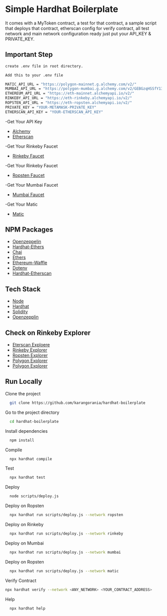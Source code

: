 
# Simple Hardhat Boilerplate

It comes with a MyToken contract, a test for that contract, a sample script that deploys that contract, etherscan config for verify contract, all test network and main network configuration ready just put your API_KEY & PRIVATE_KEY.



## Important Step

```bash
create .env file in root directory. 
```
```bash
Add this to your .env file
```

```bash
MATIC_API_URL = "https://polygon-mainnet.g.alchemy.com/v2/"
MUMBAI_API_URL = "https://polygon-mumbai.g.alchemy.com/v2/GEBGzqHSSfY13CbRHCP7GKlU04fVxsZH" 
ETHEREUM_API_URL = "https://eth-mainnet.alchemyapi.io/v2/"
RINKEBY_API_URL = "https://eth-rinkeby.alchemyapi.io/v2/" 
ROPSTEN_API_URL = "https://eth-ropsten.alchemyapi.io/v2/"
PRIVATE_KEY = "YOUR-METAMASK-PRIVATE_KEY" 
ETHERSCAN_API_KEY = "YOUR-ETHERSCAN_API_KEY"
```
-Get Your API Key
 - [Alchemy](https://alchemy.com/?r=36af7883c4699196)
 - [Etherscan](https://etherscan.io/register)

-Get Your Rinkeby Faucet 

 - [Rinkeby Faucet](https://faucets.chain.link/rinkeby)

-Get Your Rinkeby Faucet 

 - [Ropsten Faucet](https://faucet.metamask.io/)

-Get Your Mumbai Faucet 

 - [Mumbai Faucet](https://faucet.polygon.technology/) 

-Get Your Matic 

 - [Matic](https://matic.supply/) 


## NPM Packages 

- [Openzeppelin](https://www.npmjs.com/package/@openzeppelin/contracts)
- [Hardhat-Ethers](https://www.npmjs.com/package/hardhat-ethers)
- [Chai](https://www.npmjs.com/package/chai)
- [Ethers](https://www.npmjs.com/package/ethers)
- [Ethereum-Waffle](https://www.npmjs.com/package/ethereum-waffle)
- [Dotenv](https://www.npmjs.com/package/dotenv)
- [Hardhat-Etherscan](https://www.npmjs.com/package/hardhat-etherscan)
## Tech Stack

 - [Node](https://nodejs.org/en/)
 - [Hardhat](https://hardhat.org/)
 - [Solidity](https://docs.soliditylang.org/)
 - [Openzepplin](https://openzeppelin.com/)

## Check on Rinkeby Explorer

- [Eterscan Exploere](https://etherscan.io/)
- [Rinkeby Explorer](https://rinkeby.etherscan.io/)
- [Ropsten Explorer](https://ropsten.etherscan.io/)
- [Polygon Explorer](https://polygonscan.com/)
- [Polygon Explorer](https://mumbai.polygonscan.com/)
## Run Locally

Clone the project

```bash
  git clone https://github.com/karangorania/hardhat-boilerplate
```

Go to the project directory

```bash
  cd hardhat-boilerplate
```

Install dependencies

```bash
  npm install
```

Compile

```bash
  npx hardhat compile 
```

Test

```bash
  npx hardhat test
```

Deploy

```bash
  node scripts/deploy.js
```

Deploy on Ropsten

```bash
  npx hardhat run scripts/deploy.js --network ropsten
```  

Deploy on Rinkeby 

```bash
  npx hardhat run scripts/deploy.js --network rinkeby
```  

Deploy on Mumbai

```bash
  npx hardhat run scripts/deploy.js --network mumbai
```  

Deploy on Ropsten

```bash
  npx hardhat run scripts/deploy.js --network matic
```  
Verify Contract
```bash
npx hardhat verify --network <ANY_NETWORK> <YOUR_CONTRACT_ADDRESS>
```

Help

```bash
  npx hardhat help
```